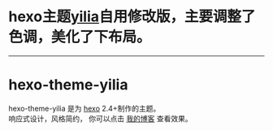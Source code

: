 # hexo主题[yilia](http://litten.github.io/2014/08/31/hexo-theme-yilia/)自用修改版，主要调整了色调，美化了下布局。
---
hexo-theme-yilia
================

hexo-theme-yilia 是为 [hexo](https://github.com/tommy351/hexo) 2.4+制作的主题。     
响应式设计，风格简约， 你可以点击 [我的博客](http://litten.github.io/) 查看效果。            

